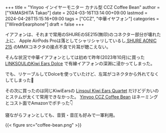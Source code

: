 +++
title = "Yinyoo インイヤーモニター カナル型 CCZ Coffee Bean"
author = ["YAMASHITA Takao"]
date = 2024-03-16T13:14:00+09:00
lastmod = 2024-04-28T15:15:16+09:00
tags = ["CCZ", "中華イヤフォン"]
categories = ["WiredrEearphone"]
draft = false
+++

イアフォンは、それまで常用のSHUREのSE215(無印)のコネクター部分が壊れた上に、
Apple AirPods Proは落としてシャリシャリしているし[ SHURE AONIC 215](https://www.amazon.co.jp/dp/B09CZHN9VF/ref=sspa_dk_detail_0?pd_rd_i=B09CZHN9VF&pd_rd_w=rUZbI&content-id=amzn1.sym.f293be60-50b7-49bc-95e8-931faf86ed1e&pf_rd_p=f293be60-50b7-49bc-95e8-931faf86ed1e&pf_rd_r=J7R8B10MRFQNY5X13CEZ&pd_rd_wg=mIVsH&pd_rd_r=89b7d26a-db8f-4b66-9e1d-d0d1e9643baf&s=musical-instruments&sp_csd=d2lkZ2V0TmFtZT1zcF9kZXRhaWw&th=1) のMMXコネクタの接点不良で片耳が聴こえない。

そんな状況で中華イアフォンとしては初めて昨年(2023年10月)に買った[ LINKSOULのKiwi Ears Dolce](https://www.amazon.co.jp/1DD%E3%83%80%E3%82%A4%E3%83%8A%E3%83%9F%E3%83%83%E3%82%AF%E5%9E%8BHiFi%E3%82%A4%E3%83%A4%E3%83%9B%E3%83%B3-%E3%83%AA%E3%82%B1%E3%83%BC%E3%83%96%E3%83%AB%E5%8F%AF%E8%83%BD%E3%81%AE%E3%83%87%E3%82%B6%E3%82%A4%E3%83%B3-0-78mm2pin%E3%82%B3%E3%83%8D%E3%82%AF%E3%82%BF%E3%81%AE%E6%8E%A1%E7%94%A8-%E3%83%90%E3%83%A9%E3%83%B3%E3%82%B9%E3%81%AA%E9%9F%B3%E8%B3%AA%E8%A1%A8%E7%8F%BE%E3%82%92%E6%8C%81%E3%81%A1%E3%83%8F%E3%82%A4%E3%82%A8%E3%83%B3%E3%83%89%E3%82%A4%E3%83%A4%E3%83%9B%E3%83%B3-%E3%83%9F%E3%82%AD%E3%82%B7%E3%83%B3%E3%82%B0%E7%94%A8%E3%81%AE%E4%B8%AD%E8%8F%AF%E8%A3%BD%E3%82%A4%E3%83%A4%E3%83%9B%E3%83%B3/dp/B0C39PK494?pd_rd_w=BuYlF&content-id=amzn1.sym.a8cbdd54-57d2-48f2-94b3-7515d6146573&pf_rd_p=a8cbdd54-57d2-48f2-94b3-7515d6146573&pf_rd_r=GH16TVWVRCJ4GN9KA0JJ&pd_rd_wg=rGYXP&pd_rd_r=38b3f7a9-4f01-4a75-86d8-395986f247d3&pd_rd_i=B0C39PK494&psc=1&ref_=pd_bap_d_grid_rp_0_16_i) で有線イアフォンの深淵に浸かってしまった。

でも、リケーブルしてDolceを使っていたけど、左耳がコネクタから外れてなくしてしまった🥲

その次に買ったのは同じKiwiEarsの [Linsoul Kiwi Ears Quartet](https://www.amazon.co.jp/Linsoul-%E3%83%AA%E3%82%B1%E3%83%BC%E3%83%96%E3%83%AB%E5%8F%AF%E8%83%BD%E3%81%AE%E3%83%87%E3%82%B6%E3%82%A4%E3%83%B3-0-78mm2pin%E3%82%B3%E3%83%8D%E3%82%AF%E3%82%BF%E3%81%AE%E6%8E%A1%E7%94%A8-%E3%83%90%E3%83%A9%E3%83%B3%E3%82%B9%E3%81%AA%E9%9F%B3%E8%B3%AA%E8%A1%A8%E7%8F%BE%E3%82%92%E6%8C%81%E3%81%A1%E3%83%8F%E3%82%A4%E3%82%A8%E3%83%B3%E3%83%89%E3%82%A4%E3%83%A4%E3%83%9B%E3%83%B3-%E3%83%9F%E3%82%AD%E3%82%B7%E3%83%B3%E3%82%B0%E7%94%A8%E3%81%AE%E4%B8%AD%E8%8F%AF%E8%A3%BD%E3%82%A4%E3%83%A4%E3%83%9B%E3%83%B3/dp/B0C48QLNSQ?pd_rd_w=BuYlF&content-id=amzn1.sym.a8cbdd54-57d2-48f2-94b3-7515d6146573&pf_rd_p=a8cbdd54-57d2-48f2-94b3-7515d6146573&pf_rd_r=GH16TVWVRCJ4GN9KA0JJ&pd_rd_wg=rGYXP&pd_rd_r=38b3f7a9-4f01-4a75-86d8-395986f247d3&pd_rd_i=B0C48QLNSQ&psc=1&ref_=pd_bap_d_grid_rp_0_17_i) だけどデカいのとステムが太くて常用できなかった。
[Yinyoo CCZ Coffee Bean](https://www.amazon.co.jp/dp/B097XTBYV8?linkCode=sl1&tag=ymr1107-22&linkId=01d6a9862f87a25980ed8c8ccafc40b0&language=ja_JP&ref_=as_li_ss_tl&th=1) はネーミングとコスト面でAmazonでポチった👇

寝ながらフォンとしても、音質・音圧も好みで一軍利用。

{{< figure src="coffee-bean.png" >}}
